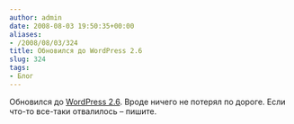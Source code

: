 ```yaml
---
author: admin
date: 2008-08-03 19:50:35+00:00
aliases:
- /2008/08/03/324
title: Обновился до WordPress 2.6
slug: 324
tags:
- Блог
---
```


Обновился до [WordPress 2.6](http://wordpress.org/). Вроде ничего не потерял по дороге. Если что-то все-таки отвалилось – пишите.
